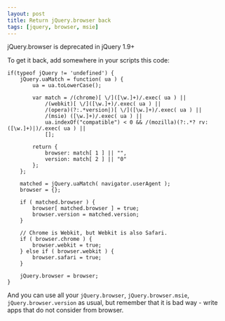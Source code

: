 ```yaml
---
layout: post
title: Return jQuery.browser back
tags: [jquery, browser, msie]
---
```


jQuery.browser is deprecated in jQuery 1.9+

To get it back, add somewhere in your scripts this code:

	if(typeof jQuery != 'undefined') {
	    jQuery.uaMatch = function( ua ) {
	        ua = ua.toLowerCase();

	        var match = /(chrome)[ \/]([\w.]+)/.exec( ua ) ||
	            /(webkit)[ \/]([\w.]+)/.exec( ua ) ||
	            /(opera)(?:.*version|)[ \/]([\w.]+)/.exec( ua ) ||
	            /(msie) ([\w.]+)/.exec( ua ) ||
	            ua.indexOf("compatible") < 0 && /(mozilla)(?:.*? rv:([\w.]+)|)/.exec( ua ) ||
	            [];

	        return {
	            browser: match[ 1 ] || "",
	            version: match[ 2 ] || "0"
	        };
	    };

	    matched = jQuery.uaMatch( navigator.userAgent );
	    browser = {};

	    if ( matched.browser ) {
	        browser[ matched.browser ] = true;
	        browser.version = matched.version;
	    }

	    // Chrome is Webkit, but Webkit is also Safari.
	    if ( browser.chrome ) {
	        browser.webkit = true;
	    } else if ( browser.webkit ) {
	        browser.safari = true;
	    }

	    jQuery.browser = browser;
	}

And you can use all your `jQuery.browser`, `jQuery.browser.msie`, `jQuery.browser.version` as usual, but remember that it is bad way - write apps that do not consider from browser.